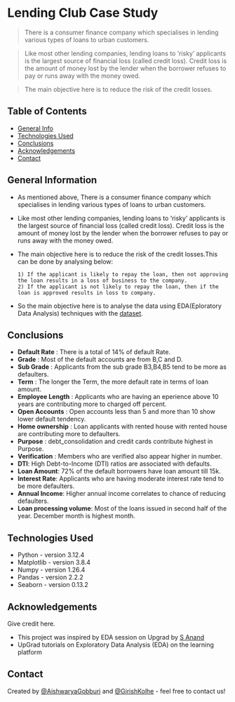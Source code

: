 # Lending Club Case Study 
>There is a consumer finance company which specialises in lending various types of loans to urban customers.

> Like most other lending companies, lending loans to ‘risky’ applicants is the largest source of financial loss (called credit loss). Credit loss is the amount of money lost by the
lender when the borrower refuses to pay or runs away with the money owed.

>The main objective here is to reduce the risk of the credit losses.

## Table of Contents
* [General Info](#general-information)
* [Technologies Used](#technologies-used)
* [Conclusions](#conclusions)
* [Acknowledgements](#acknowledgements)
* [Contact](#Contact)

## General Information
- As mentioned above, There is a consumer finance company which specialises in lending various types of loans to urban customers.

-  Like most other lending companies, lending loans to ‘risky’ applicants is the largest source of financial loss (called credit loss). Credit loss is the amount of money lost by the
lender when the borrower refuses to pay or runs away with the money owed.

- The main objective here is to reduce the risk of the credit losses.This can be done by analysing below:

      1) If the applicant is likely to repay the loan, then not approving the loan results in a loss of business to the company.
      2) If the applicant is not likely to repay the loan, then if the loan is approved results in loss to company.
  
- So the main objective here is to analyse the data using EDA(Eploratory Data Analysis) techniques with the [dataset](./loan.csv). 

## Conclusions
- **Default Rate** : There is a total of 14% of default Rate.
- **Grade** : Most of the default accounts are from B,C and D.
- **Sub Grade** : Applicants from the sub grade B3,B4,B5 tend to be more as defaulters.
- **Term** : The longer the Term, the more default rate in terms of loan amount. 
- **Employee Length** : Applicants who are having an eperience above 10 years are contributing more to charged off percent. 
- **Open Accounts** : Open accounts less than 5 and more than 10 show lower default tendency.
- **Home ownership** : Loan applicants with rented house with rented house are contributing more to defaulters.
- **Purpose** : debt_consolidation and credit cards contribute highest in Purpose.
- **Verification** : Members who are verified also appear higher in number.
- **DTI**: High Debt-to-Income (DTI) ratios are associated with defaults.
- **Loan Amount**: 72% of the default borrowers have loan amount till 15k.
- **Interest Rate**: Applicants who are having moderate interest rate tend to be more defaulters.
- **Annual Income**: Higher annual income correlates to chance of reducing defaulters.
- **Loan processing volume**: Most of the loans issued in second half of the year. December month is highest month.

## Technologies Used
- Python - version 3.12.4
- Matplotlib - version 3.8.4
- Numpy - version 1.26.4
- Pandas - version 2.2.2
- Seaborn - version 0.13.2

## Acknowledgements
Give credit here.
- This project was inspired by EDA session on Upgrad by [S Anand](https://www.linkedin.com/in/sanand0)
- UpGrad tutorials on Exploratory Data Analysis (EDA) on the learning platform


## Contact
Created by [@AishwaryaGobburi](https://github.com/GobburiAishwarya) and [@GirishKolhe](https://github.com/GirishKolhe) - feel free to contact us!
